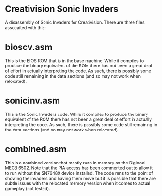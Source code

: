 # Creativision Sonic Invaders
A disassembly of Sonic Invaders for Creativision. There are three files assocaited with this:

# bioscv.asm
This is the BIOS ROM that is in the base machine. While it compiles to produce the binary equivalent of the ROM there has not been a great deal of effort in actually interpreting the code. As such, there is possibly some code still remaining in the data sections (and so may not work when relocated).

# sonicinv.asm
This is the Sonic Invaders code. While it compiles to produce the binary equivalent of the ROM there has not been a great deal of effort in actually interpreting the code. As such, there is possibly some code still remaining in the data sections (and so may not work when relocated).

# combined.asm
This is a combined version that mostly runs in memory on the Digicool MECB 6502. Note that the PIA access has been commented out to allow it to run without the SN76489 device installed. The code runs to the point of showing the invaders and having them move but it is possible that there are subtle issues with the relocated memory version when it comes to actual gameplay (not tested).
